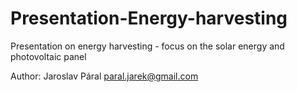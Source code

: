 # Presentation-Energy-harvesting
Presentation on energy harvesting - focus on the solar energy and photovoltaic panel

Author: Jaroslav Páral <paral.jarek@gmail.com>
